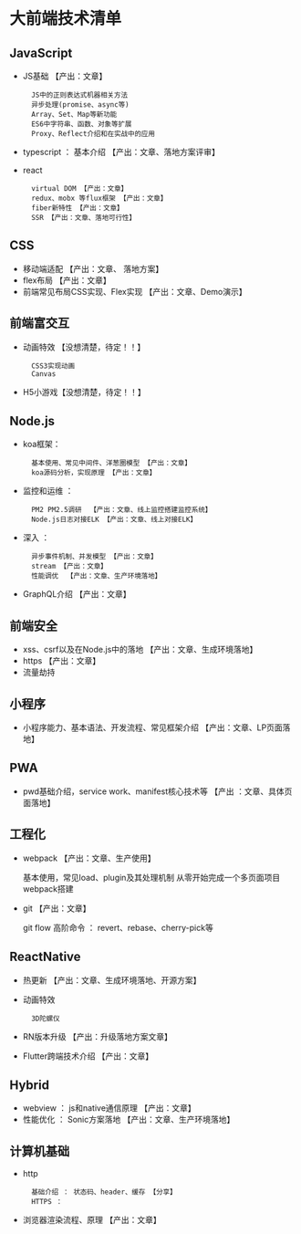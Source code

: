 
# 大前端技术清单

## JavaScript

* JS基础 【产出：文章】

        JS中的正则表达式机器相关方法
        异步处理(promise、async等) 
        Array、Set、Map等新功能
        ES6中字符串、函数、对象等扩展
        Proxy、Reflect介绍和在实战中的应用

* typescript ： 基本介绍 【产出：文章、落地方案评审】

* react

        virtual DOM 【产出：文章】
        redux、mobx 等flux框架 【产出：文章】
        fiber新特性 【产出：文章】
        SSR 【产出：文章、落地可行性】

## CSS

* 移动端适配 【产出：文章、 落地方案】
* flex布局 【产出：文章】
* 前端常见布局CSS实现、Flex实现 【产出：文章、Demo演示】

## 前端富交互

* 动画特效 【没想清楚，待定！！】

        CSS3实现动画  
        Canvas

* H5小游戏【没想清楚，待定！！】

## Node.js

* koa框架： 

        基本使用、常见中间件、洋葱圈模型 【产出：文章】
        koa源码分析，实现原理 【产出：文章】
    
* 监控和运维 ： 

        PM2 PM2.5调研  【产出：文章、线上监控搭建监控系统】
        Node.js日志对接ELK 【产出：文章、线上对接ELK】

* 深入 ： 

        异步事件机制、并发模型 【产出：文章】
        stream 【产出：文章】
        性能调优  【产出：文章、生产环境落地】

* GraphQL介绍 【产出：文章】

## 前端安全

* xss、csrf以及在Node.js中的落地 【产出：文章、生成环境落地】
* https 【产出：文章】
* 流量劫持 

## 小程序

* 小程序能力、基本语法、开发流程、常见框架介绍 【产出：文章、LP页面落地】

## PWA

* pwd基础介绍，service work、manifest核心技术等  【产出 ：文章、具体页面落地】

## 工程化

* webpack 【产出：文章、生产使用】

    基本使用，常见load、plugin及其处理机制
    从零开始完成一个多页面项目webpack搭建

* git 【产出：文章】

    git flow 
    高阶命令 ： revert、rebase、cherry-pick等


## ReactNative

* 热更新 【产出：文章、生成环境落地、开源方案】
* 动画特效

        3D陀螺仪
        
* RN版本升级 【产出：升级落地方案文章】
* Flutter跨端技术介绍 【产出：文章】

## Hybrid

* webview ： js和native通信原理 【产出：文章】
* 性能优化 ： Sonic方案落地 【产出：文章、生产环境落地】

## 计算机基础

* http

        基础介绍 ： 状态码、header、缓存 【分享】
        HTTPS ：

* 浏览器渲染流程、原理 【产出：文章】


